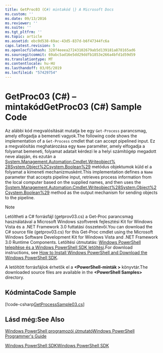 ```yaml
---
title: GetProc03 (C#) mintakód |} A Microsoft Docs
ms.custom: ''
ms.date: 09/13/2016
ms.reviewer: ''
ms.suite: ''
ms.tgt_pltfrm: ''
ms.topic: article
ms.assetid: ebc0d538-69ac-43d5-837d-b6f47344fc6a
caps.latest.revision: 5
ms.openlocfilehash: 328f4eeea27243102679ab5d139181a878165ad6
ms.sourcegitcommit: 69abc5ad16e5dd29ddfb1853e266a4bfd1d59d59
ms.translationtype: MT
ms.contentlocale: hu-HU
ms.lasthandoff: 03/05/2019
ms.locfileid: "57429754"
---
```

# <a name="getproc03-c-sample-code"></a><span data-ttu-id="33f95-102">GetProc03 (C#) – mintakód</span><span class="sxs-lookup"><span data-stu-id="33f95-102">GetProc03 (C#) Sample Code</span></span>

<span data-ttu-id="33f95-103">Az alábbi kód megvalósítását mutatja be egy `Get-Process` parancsmag, amely elfogadja a bemeneti vagyok.</span><span class="sxs-lookup"><span data-stu-id="33f95-103">The following code shows the implementation of a `Get-Process` cmdlet that can accept pipelined input.</span></span> <span data-ttu-id="33f95-104">Ez a megvalósítás meghatározása egy `Name` paraméter, amely elfogadja a folyamat bemeneti, folyamat adatait kérdezi le a helyi számítógép megadott neve alapján, és ezután a [System.Management.Automation.Cmdlet.Writeobject% 28System.Object%2Csystem.Boolean%29](/dotnet/api/System.Management.Automation.Cmdlet.WriteObject%28System.Object%2CSystem.Boolean%29) metódus objektumok küld el a folyamat a kimeneti mechanizmusként.</span><span class="sxs-lookup"><span data-stu-id="33f95-104">This implementation defines a `Name` parameter that accepts pipeline input, retrieves process information from the local computer based on the supplied names, and then uses the [System.Management.Automation.Cmdlet.Writeobject%28System.Object%2Csystem.Boolean%29](/dotnet/api/System.Management.Automation.Cmdlet.WriteObject%28System.Object%2CSystem.Boolean%29) method as the output mechanism for sending objects to the pipeline.</span></span>

> [!NOTE]
> <span data-ttu-id="33f95-105">Letöltheti a C# forrásfájl (getprov03.cs) a Get-Proc parancsmag használatával a Microsoft Windows szoftverek fejlesztési Kit for Windows Vista és a .NET Framework 3.0 futtatási összetevői.</span><span class="sxs-lookup"><span data-stu-id="33f95-105">You can download the C# source file (getprov03.cs) for this Get-Proc cmdlet using the Microsoft Windows Software Development Kit for Windows Vista and .NET Framework 3.0 Runtime Components.</span></span> <span data-ttu-id="33f95-106">Letöltési útmutatás: [Windows PowerShell telepítése és a Windows PowerShell SDK letöltési](/powershell/developer/installing-the-windows-powershell-sdk).</span><span class="sxs-lookup"><span data-stu-id="33f95-106">For download instructions, see [How to Install Windows PowerShell and Download the Windows PowerShell SDK](/powershell/developer/installing-the-windows-powershell-sdk).</span></span>
>
> <span data-ttu-id="33f95-107">A letöltött forrásfájlok érhetők el a  **\<PowerShell-minták >** könyvtár.</span><span class="sxs-lookup"><span data-stu-id="33f95-107">The downloaded source files are available in the **\<PowerShell Samples>** directory.</span></span>

## <a name="code-sample"></a><span data-ttu-id="33f95-108">Kódminta</span><span class="sxs-lookup"><span data-stu-id="33f95-108">Code Sample</span></span>

[!code-csharp[GetProcessSample03.cs](../../powershell-sdk-samples/SDK-2.0/csharp/GetProcessSample03/GetProcessSample03.cs#L11-L78 "GetProcessSample03.cs")]

## <a name="see-also"></a><span data-ttu-id="33f95-109">Lásd még:</span><span class="sxs-lookup"><span data-stu-id="33f95-109">See Also</span></span>

[<span data-ttu-id="33f95-110">Windows PowerShell programozói útmutató</span><span class="sxs-lookup"><span data-stu-id="33f95-110">Windows PowerShell Programmer's Guide</span></span>](./windows-powershell-programmer-s-guide.md)

[<span data-ttu-id="33f95-111">Windows PowerShell SDK</span><span class="sxs-lookup"><span data-stu-id="33f95-111">Windows PowerShell SDK</span></span>](../windows-powershell-reference.md)